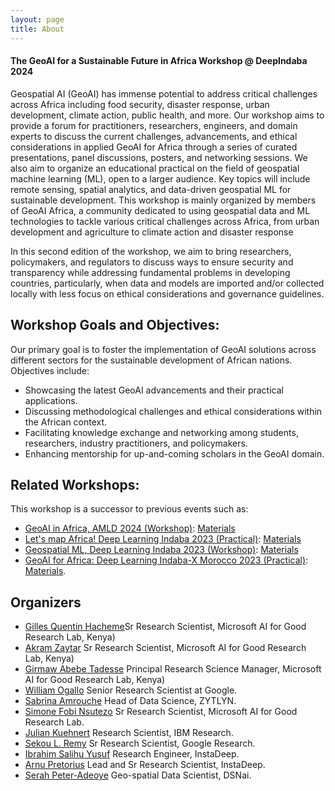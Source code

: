 ```yaml
---
layout: page
title: About
---
```


#### The GeoAI for a Sustainable Future in Africa Workshop @ DeepIndaba 2024

Geospatial AI (GeoAI) has immense potential to address critical challenges across Africa including food security, disaster response, urban development, climate action, public health, and more. Our workshop aims to provide a forum for practitioners, researchers, engineers, and domain experts to discuss the current challenges, advancements, and ethical considerations in applied GeoAI for Africa through a series of curated presentations, panel discussions, posters, and networking sessions. We also aim to organize an educational practical on the field of geospatial machine learning (ML), open to a larger audience. Key topics will include remote sensing, spatial analytics, and data-driven geospatial ML for sustainable development.
This workshop is mainly organized by members of GeoAI Africa, a community dedicated to using geospatial data and ML technologies to tackle various critical challenges across Africa, from urban development and agriculture to climate action and disaster response

In this second edition of the workshop, we aim to bring researchers, policymakers, and regulators to discuss ways to ensure security and transparency while addressing fundamental problems in developing countries, particularly, when data and models are imported and/or collected locally with less focus on ethical considerations and governance guidelines.

## Workshop Goals and Objectives: 


Our primary goal is to foster the implementation of GeoAI solutions across different sectors for the sustainable development of African nations. Objectives include: 


- Showcasing the latest GeoAI advancements and their practical applications. 
- Discussing methodological challenges and ethical considerations within the African context. 
- Facilitating knowledge exchange and networking among students, researchers, industry practitioners, and policymakers. 
- Enhancing mentorship for up-and-coming scholars in the GeoAI domain.

## Related Workshops: 

This workshop is a successor to previous events such as: 
- [GeoAI in Africa, AMLD 2024 (Workshop)](https://appliedmldays.org/events/amld-africa-2024/workshops/geoai-in-africa-harnessing-satellite-data-for-climate-resilience): [Materials](https://github.com/GeoAIAfrica/interactive_geospatial_mapping)
- [Let's map Africa! Deep Learning Indaba 2023 (Practical)](https://deeplearningindaba.com/2023/practicals/): [Materials](https://github.com/deep-learning-indaba/indaba-pracs-2023/blob/main/practicals/geospatial_machine_learning.ipynb)
- [Geospatial ML, Deep Learning Indaba 2023 (Workshop)](https://deeplearningindaba.com/2023/workshops/): [Materials](https://github.com/deep-learning-indaba/indaba-pracs-2023?tab=readme-ov-file#the-workshops)
- [GeoAI for Africa: Deep Learning Indaba-X Morocco 2023 (Practical)](https://sites.google.com/view/indabaxmorocco23/workshop?authuser=0): [Materials](https://colab.research.google.com/drive/1EOeMDBbrhTr_i-6wyBfZDUqJSp3nOlr8?usp=sharing).


## Organizers

-  [Gilles Quentin Hacheme](https://www.microsoft.com/en-us/research/people/ghacheme/?lang=fr_ca)Sr Research Scientist, Microsoft AI for Good Research Lab, Kenya)
-  [Akram Zaytar](https://www.microsoft.com/en-us/research/people/ghacheme/?lang=fr_ca) Sr Research Scientist, Microsoft AI for Good Research Lab, Kenya)
-  [Girmaw Abebe Tadesse](https://www.microsoft.com/en-us/research/people/ghacheme/?lang=fr_ca) Principal Research Science Manager, Microsoft AI for Good Research Lab, Kenya)
-  [William Ogallo](https://www.linkedin.com/in/william-ogallo-50a89b27/?originalSubdomain=ke) Senior Research Scientist at Google.
-  [Sabrina Amrouche](https://www.linkedin.com/in/sabrina-amrouche-a3934355/) Head of Data Science, ZYTLYN.
-  [Simone Fobi Nsutezo](https://www.microsoft.com/en-us/research/people/sfobinsutezo/) Sr Research Scientist, Microsoft AI for Good Research Lab.
-  [Julian Kuehnert](https://www.linkedin.com/in/juliankuehnert/?locale=en_US) Research Scientist, IBM Research.
-  [Sekou L. Remy](https://scholar.google.com/citations?user=GpzlXd4AAAAJ&hl=en) Sr Research Scientist, Google Research.
-  [Ibrahim Salihu Yusuf](https://www.linkedin.com/in/ibrahim-salihu-yusuf-721103100/recent-activity/all/)  Research Engineer, InstaDeep.
-  [Arnu Pretorius](https://x.com/arnupretorius?lang=en)  Lead and Sr Research Scientist, InstaDeep.
-  [Serah Peter-Adeoye](https://www.linkedin.com/in/serahpeter-adeoye/?originalSubdomain=ng)  Geo-spatial Data Scientist, DSNai.
